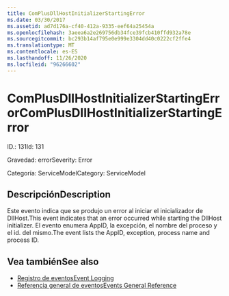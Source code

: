 ```yaml
---
title: ComPlusDllHostInitializerStartingError
ms.date: 03/30/2017
ms.assetid: ad7d176a-cf40-412a-9335-eef64a25454a
ms.openlocfilehash: 3aeea6a2e269756db34fce39fcb410ffd932a78e
ms.sourcegitcommit: bc293b14af795e0e999e3304dd40c0222cf2ffe4
ms.translationtype: MT
ms.contentlocale: es-ES
ms.lasthandoff: 11/26/2020
ms.locfileid: "96266602"
---
```

# <a name="complusdllhostinitializerstartingerror"></a><span data-ttu-id="1ee54-102">ComPlusDllHostInitializerStartingError</span><span class="sxs-lookup"><span data-stu-id="1ee54-102">ComPlusDllHostInitializerStartingError</span></span>

<span data-ttu-id="1ee54-103">ID.: 131</span><span class="sxs-lookup"><span data-stu-id="1ee54-103">Id: 131</span></span>  
  
 <span data-ttu-id="1ee54-104">Gravedad: error</span><span class="sxs-lookup"><span data-stu-id="1ee54-104">Severity: Error</span></span>  
  
 <span data-ttu-id="1ee54-105">Categoría: ServiceModel</span><span class="sxs-lookup"><span data-stu-id="1ee54-105">Category: ServiceModel</span></span>  
  
## <a name="description"></a><span data-ttu-id="1ee54-106">Descripción</span><span class="sxs-lookup"><span data-stu-id="1ee54-106">Description</span></span>  

 <span data-ttu-id="1ee54-107">Este evento indica que se produjo un error al iniciar el inicializador de DllHost.</span><span class="sxs-lookup"><span data-stu-id="1ee54-107">This event indicates that an error occurred while starting the DllHost initializer.</span></span> <span data-ttu-id="1ee54-108">El evento enumera AppID, la excepción, el nombre del proceso y el id. del mismo.</span><span class="sxs-lookup"><span data-stu-id="1ee54-108">The event lists the AppID, exception, process name and process ID.</span></span>  
  
## <a name="see-also"></a><span data-ttu-id="1ee54-109">Vea también</span><span class="sxs-lookup"><span data-stu-id="1ee54-109">See also</span></span>

- [<span data-ttu-id="1ee54-110">Registro de eventos</span><span class="sxs-lookup"><span data-stu-id="1ee54-110">Event Logging</span></span>](index.md)
- [<span data-ttu-id="1ee54-111">Referencia general de eventos</span><span class="sxs-lookup"><span data-stu-id="1ee54-111">Events General Reference</span></span>](events-general-reference.md)
